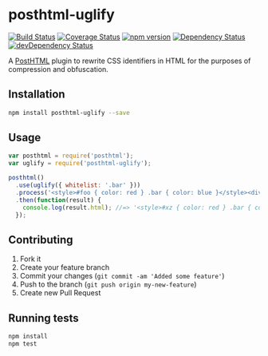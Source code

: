 # posthtml-uglify

[![Build Status](https://travis-ci.org/Rebelmail/posthtml-uglify.svg?branch=master)](https://travis-ci.org/Rebelmail/posthtml-uglify)
[![Coverage Status](https://coveralls.io/repos/github/Rebelmail/posthtml-uglify/badge.svg?branch=master)](https://coveralls.io/github/Rebelmail/posthtml-uglify?branch=master)
[![npm version](https://badge.fury.io/js/posthtml-uglify.svg)](https://badge.fury.io/js/posthtml-uglify)
[![Dependency Status](https://david-dm.org/Rebelmail/posthtml-uglify.svg)](https://david-dm.org/Rebelmail/posthtml-uglify)
[![devDependency Status](https://david-dm.org/Rebelmail/posthtml-uglify/dev-status.svg)](https://david-dm.org/Rebelmail/posthtml-uglify?type=dev)

A [PostHTML][1] plugin to rewrite CSS identifiers in HTML for the purposes of
compression and obfuscation.

## Installation

```sh
npm install posthtml-uglify --save
```

## Usage

```js
var posthtml = require('posthtml');
var uglify = require('posthtml-uglify');

posthtml()
  .use(uglify({ whitelist: '.bar' }))
  .process('<style>#foo { color: red } .bar { color: blue }</style><div id="foo" class="bar">baz</div>')
  .then(function(result) {
    console.log(result.html); //=> '<style>#xz { color: red } .bar { color: blue }</style><div id="xz" class="bar">baz</div>'
  });
```

## Contributing

1. Fork it
2. Create your feature branch
3. Commit your changes (`git commit -am 'Added some feature'`)
4. Push to the branch (`git push origin my-new-feature`)
5. Create new Pull Request

## Running tests

```sh
npm install
npm test
```

[1]: https://github.com/posthtml/posthtml
